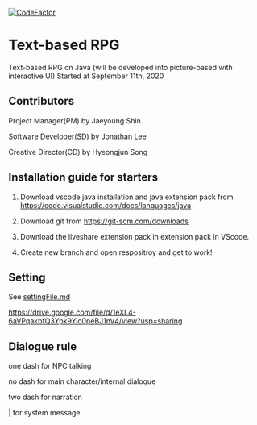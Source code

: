 [![CodeFactor](https://www.codefactor.io/repository/github/wesleycodingteam/textbaserpg/badge)](https://www.codefactor.io/repository/github/wesleycodingteam/textbaserpg)

# Text-based RPG

Text-based RPG on Java (will be developed into picture-based with interactive UI)
Started at September 11th, 2020

## Contributors
Project Manager(PM) by Jaeyoung Shin

Software Developer(SD) by Jonathan Lee

Creative Director(CD) by Hyeongjun Song

## Installation guide for starters
1. Download vscode java installation and java extension pack from <https://code.visualstudio.com/docs/languages/java>

2. Download git from <https://git-scm.com/downloads>

3. Download the liveshare extension pack in extension pack in VScode.

4. Create new branch and open respositroy and get to work!

## Setting
See [settingFile.md](settingFile.md)

https://drive.google.com/file/d/1eXL4-6aVPqakbfQ3Ypk9Yic0peBJ1nV4/view?usp=sharing

## Dialogue rule
one dash for NPC talking

no dash for main character/internal dialogue

two dash for narration

| for system message
